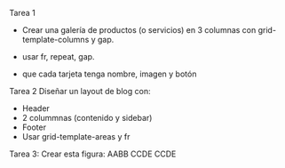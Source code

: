 Tarea 1
- Crear una galería de productos (o servicios) en 3 columnas con grid-template-columns y gap.

- usar fr, repeat, gap.
- que cada tarjeta tenga nombre, imagen y botón

Tarea 2
Diseñar un layout de blog con:
- Header
- 2 colummnas (contenido y sidebar)
- Footer
- Usar grid-template-areas y fr

Tarea 3:
Crear esta figura:
AABB
CCDE
CCDE